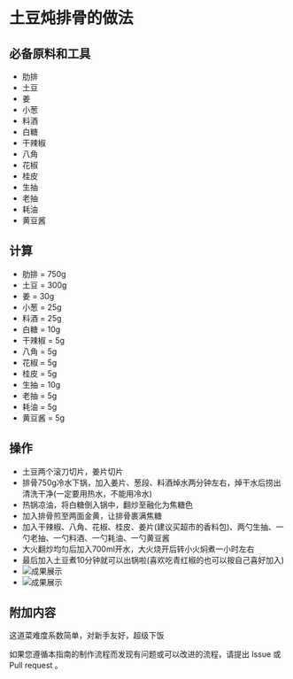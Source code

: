# 土豆炖排骨的做法

## 必备原料和工具

- 肋排
- 土豆
- 姜
- 小葱
- 料酒
- 白糖
- 干辣椒
- 八角
- 花椒
- 桂皮
- 生抽
- 老抽
- 耗油
- 黄豆酱

## 计算

- 肋排 = 750g
- 土豆 = 300g
- 姜 = 30g
- 小葱 = 25g
- 料酒 = 25g
- 白糖 = 10g
- 干辣椒 = 5g
- 八角 = 5g
- 花椒 = 5g
- 桂皮 = 5g
- 生抽 = 10g
- 老抽 = 5g
- 耗油 = 5g
- 黄豆酱 = 5g

## 操作

- 土豆两个滚刀切片，姜片切片
- 排骨750g冷水下锅，加入姜片、葱段、料酒焯水两分钟左右，焯干水后捞出清洗干净(一定要用热水，不能用冷水)
- 热锅凉油，将白糖倒入锅中，翻炒至融化为焦糖色
- 加入排骨煎至两面金黄，让排骨裹满焦糖
- 加入干辣椒、八角、花椒、桂皮、姜片(建议买超市的香料包)、两勺生抽、一勺老抽、一勺料酒、一勺耗油、一勺黄豆酱
- 大火翻炒均匀后加入700ml开水，大火烧开后转小火焖煮一小时左右
- 最后加入土豆煮10分钟就可以出锅啦(喜欢吃青红椒的也可以按自己喜好加入)
- ![成果展示](./排骨1.jpg)
- ![成果展示](./排骨2.jpg)

## 附加内容

这道菜难度系数简单，对新手友好，超级下饭

如果您遵循本指南的制作流程而发现有问题或可以改进的流程，请提出 Issue 或 Pull request 。

